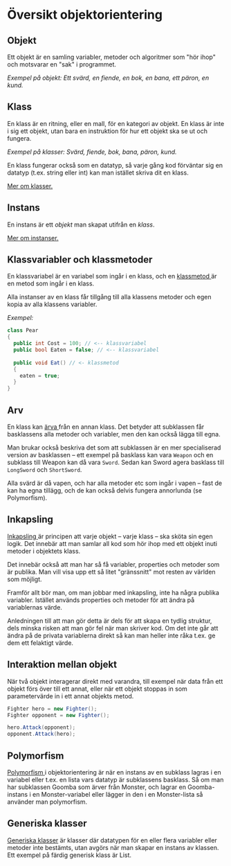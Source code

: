 # Översikt objektorientering

## Objekt

Ett objekt är en samling variabler, metoder och algoritmer som "hör ihop" och motsvarar en "sak" i programmet.

_Exempel på objekt: Ett svärd, en fiende, en bok, en bana, ett päron, en kund._

## Klass

En klass är en ritning, eller en mall, för en kategori av objekt. En klass är inte i sig ett objekt, utan bara en instruktion för hur ett objekt ska se ut och fungera.

_Exempel på klasser: Svärd, fiende, bok, bana, päron, kund._

En klass fungerar också som en datatyp, så varje gång kod förväntar sig en datatyp (t.ex. string eller int) kan man istället skriva dit en klass.

[Mer om klasser.](klasser-och-instanser.md#skapa-klasser-i-visual-studio-code)

## Instans

En instans är ett _objekt_ man skapat utifrån en _klass_.

[Mer om instanser.](klasser-och-instanser.md#skapa-klasser-i-visual-studio-code)

## Klassvariabler och klassmetoder

En klassvariabel är en variabel som ingår i en klass, och en [klassmetod ](klassmetoder.md)är en metod som ingår i en klass.

Alla instanser av en klass får tillgång till alla klassens metoder och egen kopia av alla klassens variabler.

_Exempel:_

```csharp
class Pear
{
  public int Cost = 100; // <-- klassvariabel
  public bool Eaten = false; // <-- klassvariabel
  
  public void Eat() // <- klassmetod
  {
    eaten = true;
  }
}
```

## Arv

En klass kan [ärva ](arv.md)från en annan klass. Det betyder att subklassen får basklassens alla metoder och variabler, men den kan också lägga till egna.

Man brukar också beskriva det som att subklassen är en mer specialiserad version av basklassen – ett exempel på basklass kan vara `Weapon` och en subklass till Weapon kan då vara `Sword`. Sedan kan Sword agera basklass till `LongSword` och `ShortSword`.

Alla svärd är då vapen, och har alla metoder etc som ingår i vapen – fast de kan ha egna tillägg, och de kan också delvis fungera annorlunda (se Polymorfism).

## Inkapsling

[Inkapsling ](inkapsling-och-properties.md)är principen att varje objekt – varje klass – ska sköta sin egen logik. Det innebär att man samlar all kod som hör ihop med ett objekt inuti metoder i objektets klass.

Det innebär också att man har så få variabler, properties och metoder som är publika. Man vill visa upp ett så litet "gränssnitt" mot resten av världen som möjligt.

Framför allt bör man, om man jobbar med inkapsling, inte ha några publika variabler. Istället används properties och metoder för att ändra på variablernas värde.

Anledningen till att man gör detta är dels för att skapa en tydlig struktur, dels minska risken att man gör fel när man skriver kod. Om det inte går att ändra på de privata variablerna direkt så kan man heller inte råka t.ex. ge dem ett felaktigt värde.

## Interaktion mellan objekt

När två objekt interagerar direkt med varandra, till exempel när data från ett objekt förs över till ett annat, eller när ett objekt stoppas in som parametervärde in i ett annat objekts metod.

```csharp
Fighter hero = new Fighter();
Fighter opponent = new Fighter();

hero.Attack(opponent);
opponent.Attack(hero);
```

## Polymorfism

[Polymorfism ](polymorfism/#polymorfism-klasser-och-arv)i objektorientering är när en instans av en subklass lagras i en variabel eller t.ex. en lista vars datatyp är subklassens basklass. Så om man har subklassen Goomba som ärver från Monster, och lagrar en Goomba-instans i en Monster-variabel eller lägger in den i en Monster-lista så använder man polymorfism.

## Generiska klasser

[Generiska klasser](generiska-klasser.md) är klasser där datatypen för en eller flera variabler eller metoder inte bestämts, utan avgörs när man skapar en instans av klassen. Ett exempel på färdig generisk klass är List.
